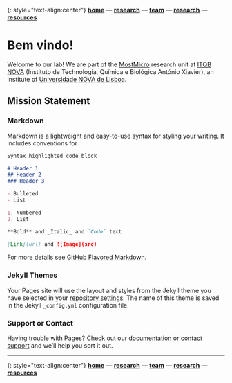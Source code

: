 {: style="text-align:center"}
**[home](index.md)** — **[research](research.md)** — **[team](team.md)** — **[research](research.md)** — **[resources](resources.md)**

# Bem vindo!

Welcome to our lab! We are part of the [MostMicro](http://www.itqb.unl.pt/mostmicro) research unit at [ITQB NOVA](http://www.itqb.unl.pt/) (Instituto de Technologia, Química e Biológica António Xiavier), an institute of [Universidade NOVA de Lisboa](http://www.unl.pt/).

## Mission Statement



### Markdown

Markdown is a lightweight and easy-to-use syntax for styling your writing. It includes conventions for

```markdown
Syntax highlighted code block

# Header 1
## Header 2
### Header 3

- Bulleted
- List

1. Numbered
2. List

**Bold** and _Italic_ and `Code` text

[Link](url) and ![Image](src)
```

For more details see [GitHub Flavored Markdown](https://guides.github.com/features/mastering-markdown/).

### Jekyll Themes

Your Pages site will use the layout and styles from the Jekyll theme you have selected in your [repository settings](https://github.com/zach-hensel/zach-hensel.github.io/settings). The name of this theme is saved in the Jekyll `_config.yml` configuration file.

### Support or Contact

Having trouble with Pages? Check out our [documentation](https://help.github.com/categories/github-pages-basics/) or [contact support](https://github.com/contact) and we’ll help you sort it out.

***

{: style="text-align:center"}
**[home](index.md)** — **[research](research.md)** — **[team](team.md)** — **[research](research.md)** — **[resources](resources.md)**
